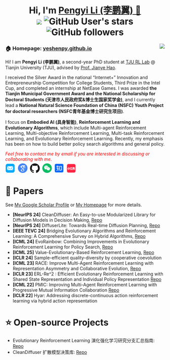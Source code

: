 <h1 align="center">
  Hi, I'm <a href="https://yeshenpy.github.io/" target="_blank">Pengyi Li (李鹏翼) 👋</a> <br>
<a href="https://hits.seeyoufarm.com"><img src="https://hits.seeyoufarm.com/api/count/incr/badge.svg?url=https%3A%2F%2Fgithub.com%2Fyeshenpy&count_bg=%230CF8FF&title_bg=%231F4CF2&icon=audiomack.svg&icon_color=%23E30A0A&title=Page+Viewers&edge_flat=true"/></a>
	<img alt="GitHub User's stars" src="https://img.shields.io/github/stars/yeshenpy">
	<img alt="GitHub followers" src="https://img.shields.io/github/followers/yeshenpy">
<br>


</h1>

<img align="right" src="https://github-readme-stats.vercel.app/api?username=yeshenpy&show_icons=true&icon_color=CE1D2D&text_color=718096&bg_color=ffffff&hide_title=true" />


<h3>🏠 <b>Homepage</b>: <a href="https://yeshenpy.github.io" target="_blank">yeshenpy.github.io</a></h3>
<p>Hi! I am <strong>Pengyi Li (李鹏翼)</strong>, a second-year PhD student at <a href="http://rl.beiyang.ren/" target="_blank">TJU RL Lab</a> @ Tianjin University (TJU), advised by <a href="http://www.icdai.org/jianye.html">Prof. Jianye Hao</a>.</p>
  

<div style="magin-top: -10px"></div><p> I received the Silver Award in the national “Internet+” Innovation and Entrepreneurship Competition for College Students, Third Prize in the Intel Cup, and completed an internship at NetEase Games. I was awarded <strong>the Tianjin Municipal Government Award and the National Scholarship for Doctoral Students (天津市人民政府奖&博士生国家奖学金)</strong>, and I currently lead a <strong>National Natural Science Foundation of China (NSFC) Youth Project for doctoral researchers (NSFC青年基金博士研究生项目)</strong>.</p>
  
<div style="magin-top: -10px"></div><p> I focus on <b>Embodied AI (具身智能)</b>, <b>Reinforcement Learning and Evolutionary Algorithms</b>, which include Multi-agent Reinforcement Learning, Multi-objective Reinforcement Learning, Multi-task Reinforcement Learning, and Evolutionary Reinforcement Learning. Recently, my emphasis has been on how to build better policy search algorithms and general policy.</p>

<p><i style="color: red; display: inline;">Feel free to contact me by email if you are interested in discussing or collaborating with me.</i></p>




<p  style="margin-top: -10px;">
  <a href="mailto:lipengyi@tju.edu.cn" target="_blank"><img src="./icon/email.png" height="32px" style="margin-bottom:-4px"></a>&nbsp;
  <a href="https://scholar.google.com/citations?user=U9tjvNUAAAAJ&hl=zh-CN" target="_blank"><img src="./icon/google_scholar.png" height="30px" style="margin-bottom:-3px"></a>&nbsp;
  <a href="https://github.com/yeshenpy" target="_blank"><img src="./icon/github_s.jpg" height="30px" style="margin-bottom:-3px"></a>&nbsp;
  <a href="./my_wechat.jpg" target="_blank"><img src="./icon/wechat.png" height="30px" style="margin-bottom:-3px"></a>&nbsp;
  <a href="https://www.zhihu.com/people/ye-shen-83-32" target="_blank"><img src="./icon/zhihu.png" height="30px" style="margin-bottom:-3px"></a>&nbsp; 
  <a href="https://www.xiaohongshu.com/user/profile/5cc5a0100000000016022161" target="_blank"><img src="./icon/xiaohongshu.png" height="31px" style="margin-bottom:-4px"></a>
</p>

# 📑 Papers
See [My Google Scholar Profile](https://scholar.google.com/citations?user=U9tjvNUAAAAJ&hl=zh-CN) or [My Homepage](https://yeshenpy.github.io) for more details.
* **[NeurIPS 24]** CleanDiffuser: An Easy-to-use Modularized Library for Diffusion Models in Decision Making, [Repo](https://github.com/CleanDiffuserTeam/CleanDiffuser)
* **[NeurIPS 24]** DiffuserLite: Towards Real-time Diffusion Planning, [Repo](https://github.com/diffuserlite/diffuserlite.github.io)
* **[IEEE TEVC 24]** Bridging Evolutionary Algorithms and Reinforcement Learning: A Comprehensive Survey on Hybrid Algorithms, [Repo](https://github.com/yeshenpy/Awesome-Evolutionary-Reinforcement-Learning)
* **[ICML 24]** EvoRainbow: Combining Improvements in Evolutionary Reinforcement Learning for Policy Search, [Repo](https://github.com/yeshenpy/EvoRainbow)
* **[ICML 25]** Value-Evolutionary-Based Reinforcement Learning, [Repo](https://github.com/yeshenpy/VEB-RL)
* **[ICLR 24]** Sample-efficient quality-diversity by cooperative coevolution
* **[ICML 23]** RACE: Improve Multi-Agent Reinforcement Learning with Representation Asymmetry and Collaborative Evolution, [Repo](https://github.com/yeshenpy/RACE)
* **[ICLR 23]** ERL-Re^2 : Efficient Evolutionary Reinforcement Learning with Shared State Representation and Individual Policy Representation [Repo](https://github.com/yeshenpy/ERL-Re2)
* **[ICML 22]** PMIC: Improving Multi-Agent Reinforcement Learning with Progressive Mutual Information Collaboration [Repo](https://github.com/yeshenpy/PMIC)
* **[ICLR 22]** Hyar: Addressing discrete-continuous action reinforcement learning via hybrid action representation

# ⭐️ Open-source Projects

* Evolutionary Reinforcement Learning 演化强化学习研究分支汇总指南: [Repo](https://github.com/yeshenpy/Awesome-Evolutionary-Reinforcement-Learning)
* CleanDiffuser 扩散模型决策库: [Repo](https://github.com/CleanDiffuserTeam/CleanDiffuser)



<!--


-->
